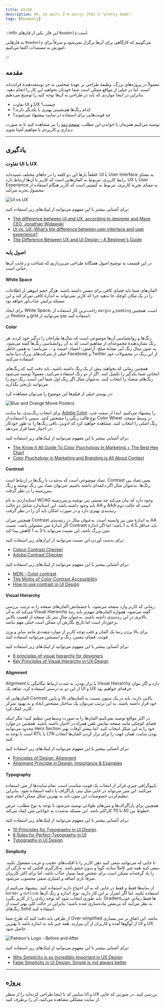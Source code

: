 ```yaml
---
title: UI/UX
description: Oh, no wait; I'm sorry; That's "pretty dumb".
tags: [Readonly]
---
```


:::info این فاز، یکی از فازهای `Readonly` است.

به فازهایی `Readonly` می‌گوییم که کارگاهی برای آن‌ها برگزار نمی‌شود و صرفاً برای اموزش به مستندات اکتفا می‌کنیم.

:::

## مقدمه

معمولاً در پروژه‌های بزرگ، وظیفۀ طراحی بر عهدۀ شخصی به جز توسعه‌دهندۀ فرانت‌اند است.
اما در خیلی از مواقع ممکن است شما خودتان بخواهید این کار را انجام دهید.
بنابراین در اینجا مواردی که باید در طراحی به آن‌ها توجه کنید را توضیح می‌دهیم.

-   تفاوت UI و UX چیست؟
-   کدام رنگ‌ها هم‌نشینی بهتری با یکدیگر دارند؟
-   چه فونت‌هایی برای استفاده در سایت پیشنهاد می‌شوند؟

توصیه می‌کنیم همزمان با خواندن این مطلب،
[صفحۀ دمو](https://star-academy.github.io/codestar-internship/Demos/Frontend/pages/PhaseF05-Best-Practices/index.html)
را نیز مشاهده کنید تا به صورت دیداری و کاربردی با مفاهیم آشنا شوید.

---

## یادگیری

### تفاوت UI با UX

قطعاً بارها این دو کلمه را در جاهای مختلف شنیده‌اید.
UI یا User Interface به معنای رابط کاربری، مربوط به المان‌هایی است که کاربر با آن‌ها ارتباط دارد.
UX یا User Experience به معنای تجربۀ کاربری، مربوط به کیفیتی است که کاربر هنگام استفاده از محصول تجربه می‌کند.

![UI vs UX](./images/ui-vs-ux.jpg)

برای آشنایی بیشتر با این مفهوم می‌توانید از لینک‌های زیر استفاده کنید:

-   [The difference between UI and UX, according to designer and Maze CEO, Jonathan Widawski](https://maze.co/blog/ui-vs-ux/)
-   [UI vs. UX: What’s the difference between user interface and user experience?](https://www.usertesting.com/blog/ui-vs-ux)
-   [The Difference Between UX and UI Design – A Beginner’s Guide](https://careerfoundry.com/en/blog/ux-design/the-difference-between-ux-and-ui-design-a-laymans-guide/)

### اصول پایه

در این قسمت به توضیح اصول هفتگانۀ طراحی می‌پردازیم که شناخت و رعایت آن‌ها حیاتی است.

#### White Space

المان‌های شما باید فضای کافی برای تنفس داشته باشند.
هرگز حجم انبوهی از اطلاعات را در یک مکان کوچک جا ندهید
چرا که کاربر نمی‌تواند به اندازۀ کافی تمرکز کند و این مسئله برایش عذاب‌آور خواهد بود.

برای ایجاد White Space، راحت‌ترین کار استفاده از `margin` و `padding` است.
همچنین در flexbox و grid می‌توانید از `gap` استفاده کنید.

#### Color

رنگ‌ها و روانشناسی آن‌ها موضوعی است که سال‌ها طراحان را درگیر خود کرده.
هر رنگ نشان‌دهندۀ مجموعه‌ای از مفاهیم است که به آن روانشناسی رنگ‌ها گفته می‌شود.
به عنون مثال رنگ آبی نشانۀ صلح، آرامش، اعتماد، امنیت و ... می‌باشد؛
به همین خاطر خیلی از شرکت‌های بزرگ دنیا مانند Facebook و Twitter از این رنگ در محصولات خود استفاده می‌کنند.

همچنین زمانی که بخواهید بیش از یک رنگ داشته باشید،
باید دقت کنید که رنگ‌های انتخابی شما یکدگیر را تکمیل کنند.
اگر از دو رنگ استفاده می‌کنید، معمولاً توصیه می‌شود رنگ‌های متضاد را انتخاب کنید.
به‌عنوان مثال اگر رنگ اول شما آبی است، رنگ دوم را می‌توانید نارنجی بگذارید.

در پوستر خیلی از فیلم‌ها این موضوع را می‌توان مشاهده کرد:

![Blue and Orange Movie Posters](./images/blue-and-orange-movie-posters.jpg)

برای انتخاب رنگ‌بندی، ما سایت
[Adobe Color](https://color.adobe.com/create/color-wheel)
را پیشنهاد می‌کنیم.
ابتدا از سمت چپ، نوع قالب رنگی را مشخص کنید،
سپس با استفاده از Color Wheel در وسط صفحه، رنگ اصلی را انتخاب کنید.
مشاهده خواهید کرد که ادوبی، باقی رنگ‌ها را به طور خودکار در اختیار شما قرار می‌دهد.

برای آشنایی بیشتر با این مفهوم می‌توانید از لینک‌های زیر استفاده کنید:

-   [The Know It All Guide To Color Psychology In Marketing + The Best Hex Chart](https://coschedule.com/blog/color-psychology-marketing)
-   [Color Psychology in Marketing and Branding is All About Context](https://www.helpscout.com/blog/psychology-of-color/)

#### Contrast

تضاد موضوعی است که به‌شدت با رنگ‌ها در ارتباط است.
Contrast
یعنی تضاد بین رنگ‌ها.
به‌عنوان مثال اگر دکمه‌ای داشته باشیم،
می‌توان تضاد بین رنگ نوشته و رنگ پس‌زمینه را در نظر گرفت.

استانداردی به نام WCAG وجود دارد که بیان می‌کند چه نسبتی بین نوشته و پس‌زمینه باید وجود داشته باشد.
این استاندارد شامل دو حالت AA و AAA است که حالت دوم رتبه‌بندی بهتری دارد و در صورت امکان باید آن را در نظر گرفت.

همچینن میزان Contrast به اندازۀ متن نیز وابسته است.
به‌عنوان مثال در رتبه‌بندی AA اگر اندازۀ متن معمولی باشد، نسبت Contrast باید حداقل 4.5 به 1 باشد؛
اما اگر اندازۀ متن بزرگ باشد، این نسبت می‌تواند تا 3 به 1 کاهش پیدا کند.

برای بدست آوردن این نسبت می‌توانید از ابزارهای زیر استفاده کنید:

-   [Colour Contrast Checker](https://colourcontrast.cc/)
-   [Adobe Contrast Checker](https://color.adobe.com/create/color-contrast-analyzer)

برای آشنایی بیشتر با این مفهوم می‌توانید از لینک‌های زیر استفاده کنید:

-   [MDN - Color contrast](https://developer.mozilla.org/en-US/docs/Web/Accessibility/Understanding_WCAG/Perceivable/Color_contrast)
-   [The Myths of Color Contrast Accessibility](https://uxmovement.com/buttons/the-myths-of-color-contrast-accessibility/)
-   [How to use contrast in UI Design](https://blog.prototypr.io/how-contrast-works-in-ui-design-21bf75a5a2bf)

#### Visual Hierarchy

زمانی که کاربر وارد صفحه می‌شود، با چشمانش المان‌های صفحه را به ترتیب بررسی می‌کند
که به آن Visual Hierarchy گفته می‌شود.
همواره المان‌های مهم‌تر باید رتبۀ بالاتری در این رده‌بندی داشته باشند.
به‌عنوان مثال تیتر یک صفحه از اهمیت بالایی برخوردار است اما تاریخ نگارش آن ممکن است خیلی مهم نباشد.

برای بالا بردن رتبۀ یک المان و جلب توجه کاربر از موارد متعددی مانند سایز و وزن فونت، فضای تنفس، رنگ و انیمیشن می‌توانید استفاده کنید.

برای آشنایی بیشتر با این مفهوم می‌توانید از لینک‌های زیر استفاده کنید:

-   [6 principles of visual hierarchy for designers](https://en.99designs.nl/blog/tips/6-principles-of-visual-hierarchy/)
-   [Key Principles of Visual Hierarchy in UX Design](https://xd.adobe.com/ideas/process/information-architecture/visual-hierarchy-principles-examples/)

#### Alignment

Alignment
یا تراز بودن، به شدت ارتباط تنگاتنگی با Visual Hierarchy دارد
و اگر بتوان از این دو به درستی استفاده کرد،
شاهد یک UI و UX حرفه‌ای خواهیم بود.

المان‌هایی که Contrast بالایی دارند، باید در یک ستون نسبت به المان‌های بالا و پایین خود قرار داشته باشند.
به این ترتیب می‌توان یک ساختار مشخص ایجاد و به بهبود تمرکز کاربر کمک کرد.

در اکثر مواقع توصیه نمی‌کنیم المان‌ها را به صورت وسط‌چین تنظیم کنید؛
مگر اینکه فضای کوچکی مانند صفحه نمایش تلفن همراه در اختیار داشته باشید.
همچنین در موارد محدود می‌توانید Hero Section خود را به این شکل انتخاب کنید.
اما بیشتر اوقات بهتر است با توجه به RTL یا LTR بودن سایت، همان جهت را برای تراز کردن المان‌ها انتخاب کنید.

برای آشنایی بیشتر با این مفهوم می‌توانید از لینک‌های زیر استفاده کنید:

-   [Principles of Design: Alignment](https://uxengineer.com/principles-of-design/alignment/)
-   [Alignment Principle in Design: Importance & Examples](https://ux360.design/alignment-principle-design/)

#### Typography

تایپوگرافی چیزی فراتر از انتخاب یک فونت مناسب است.
تمام سایت‌ها از متن استفاده می‌کنند.
این متن می‌تواند در جایی مثل تیتر، پاراگراف یا دکمه استفاده شود.
بنابراین تنظیم‌کردن خصوصیات این متون باید به بهترین شکل ممکن انجام شود.

همچنین برای پاراگراف‌ها و متن‌های طولانی توصیه می‌شود با توجه به نوع مطلب،
عرض خطوط بین 40 تا 70 کاراکتر باشد.
این مسئله به‌شدت به خوانایی متن کمک می‌کند.

برای آشنایی بیشتر با این مفهوم می‌توانید از لینک‌های زیر استفاده کنید:

-   [10 Principles for Typography in UI Design](https://uxdesign.cc/10-principles-for-typography-usage-in-ui-design-a8f038f43ffd)
-   [8 Rules for Perfect Typography in UI](https://blog.prototypr.io/8-rules-for-perfect-typography-in-ui-21b37f6f23ce)
-   [Typography in UI Design](https://xd.adobe.com/ideas/process/ui-design/typography-in-ui-design/)

#### Simplicity

تا جایی که می‌توانید سعی کنید ذهن کاربر را با افکت‌های عجیب و غریب مشغول نکنید.
سعی کنید همه چیز کاملاً ساده، گویا و بدونِ حشو باشد.
به‌کارگیری افکتی که به تازگی آن را یاد گرفته‌اید ممکن است برای شخص شما بسیار جذّاب باشد،
اما برای اکثر کاربران صرفاً باری اضافه و امتیازی منفی محسوب می‌شود.

از سایه‌ها فقط و فقط در جایی که به آن احتیاج دارید استفاده کنید.
پیشنهاد می‌کنیم از `border` و `outline` استفاده نکنید،
اما اگر اصرار بر این کار دارید، نوع، اندازه و رنگ آن‌ها باید طوری انتخاب شود که توجه زیادی را از کاربر نگیرد.
Gradientها فقط زمانی خوب به نظر می‌آیند که بی‌نقص پیاده‌سازی شده باشند؛
بنابراین در حالت کلی بهتر است از رنگ‌های Solid استفاده کنید.

از طرفی باید دقت کنید که طرح شما Over-simplified نباشد.
این اتفاق بر سر بسیاری از لوگوها آمده و کاربران از آن بیزارند.
همه چیز باید به اندازه باشد تا بهترین UI و UX حاصل شود.

![Patreon's Logo - Before and After](./images/patreon-logo-before-after.png)

برای آشنایی بیشتر با این مفهوم می‌توانید از لینک‌های زیر استفاده کنید:

-   [Why Simplicity is so Incredibly Important in UX Design](https://careerfoundry.com/en/blog/ux-design/how-important-is-simplicity-in-ux-design/)
-   [False Simplicity in UI Design: Simple is not always better](https://tomkenny.design/articles/false-simplicity)

---

## پروژه

سایتی که تا اینجا طراحی کرده‌اید را از منظر UI و UX بررسی کنید.
در صورتی که جایی از سایت مشکلی مشاهده می‌کنید، آن را برطرف کنید.
